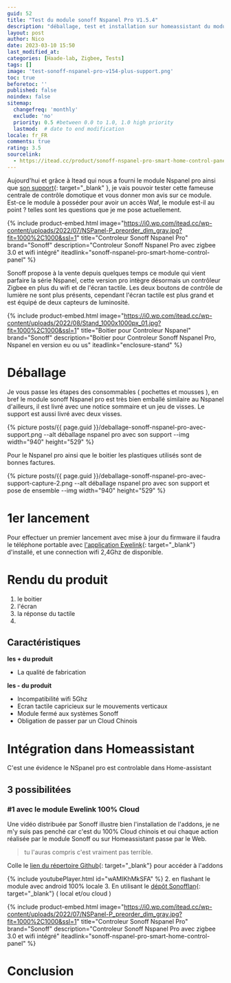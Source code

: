 ```yaml
---
guid: 52
title: "Test du module sonoff Nspanel Pro V1.5.4"
description: "déballage, test et installation sur homeassistant du module sonoff nspanel pro sans flasher le système"
layout: post
author: Nico
date: 2023-03-10 15:50
last_modified_at: 
categories: [Haade-lab, Zigbee, Tests]
tags: []
image: 'test-sonoff-nspanel-pro-v154-plus-support.png'
toc: true
beforetoc: ''
published: false
noindex: false
sitemap:
  changefreq: 'monthly'
  exclude: 'no'
  priority: 0.5 #between 0.0 to 1.0, 1.0 high priority
  lastmod:  # date to end modification
locale: fr_FR
comments: true
rating: 3.5
sourcelink:
  - https://itead.cc/product/sonoff-nspanel-pro-smart-home-control-panel/ref/122/
---
```


Aujourd'hui et grâce à Itead qui nous a fourni le module Nspanel pro ainsi que [son support](https://itead.cc/product/enclosure-stand/ref/122/){: target="_blank" }, je vais pouvoir tester cette fameuse centrale de contrôle domotique et vous donner mon avis sur ce module. Est-ce le module à posséder pour avoir un accès Waf, le module est-il au point ? telles sont les questions que je me pose actuellement.

{% include product-embed.html image="https://i0.wp.com/itead.cc/wp-content/uploads/2022/07/NSPanel-P_preorder_dim_gray.jpg?fit=1000%2C1000&ssl=1" title="Controleur Sonoff Nspanel Pro" brand="Sonoff" description="Controleur Sonoff Nspanel Pro avec zigbee 3.0 et wifi intégré"  iteadlink="sonoff-nspanel-pro-smart-home-control-panel" %}

Sonoff propose à la vente depuis quelques temps ce module qui vient parfaire la série Nspanel, cette version pro intègre désormais un contrôleur Zigbee en plus du wifi et de l'écran tactile. Les deux boutons de contrôle de lumière ne sont plus présents, cependant l'écran tactile est plus grand et est équipé de deux capteurs de luminosité.

{% include product-embed.html image="https://i0.wp.com/itead.cc/wp-content/uploads/2022/08/Stand_1000x1000px_01.jpg?fit=1000%2C1000&ssl=1" title="Boitier pour Controleur Nspanel" brand="Sonoff" description="Boitier pour Controleur Sonoff Nspanel Pro, Nspanel en version eu ou us"  iteadlink="enclosure-stand" %}

# Déballage

Je vous passe les étapes des consommables ( pochettes et mousses ), en bref le module sonoff Nspanel pro est très bien emballé similaire au Nspanel d'ailleurs, il est livré avec une notice sommaire et un jeu de visses. Le support est aussi livré avec deux visses.

{% picture posts/{{ page.guid }}/deballage-sonoff-nspanel-pro-avec-support.png --alt déballage nspanel pro avec son support --img width="940" height="529" %}


Pour le Nspanel pro ainsi que le boitier les plastiques utilisés sont de bonnes factures.

{% picture posts/{{ page.guid }}/deballage-sonoff-nspanel-pro-avec-support-capture-2.png --alt déballage nspanel pro avec son support et pose de ensemble --img width="940" height="529" %}

# 1er lancement

Pour effectuer un premier lancement avec mise à jour du firmware il faudra le téléphone portable avec [l'application Ewelink](https://play.google.com/store/apps/details?id=com.coolkit&hl=fr&gl=US&pli=1){: target="_blank"} d'installé, et une connection wifi 2,4Ghz de disponible.

# Rendu du produit
1. le boitier
2. l'écran
3. la réponse du tactile
4. 
## Caractéristiques

**les + du produit**
- La qualité de fabrication

**les - du produit**
- Incompatibilité wifi 5Ghz
- Ecran tactile capricieux sur le mouvements verticaux
- Module fermé aux systèmes Sonoff
- Obligation de passer par un Cloud Chinois

# Intégration dans Homeassistant

C'est une évidence le NSpanel pro est controlable dans Home-assistant

## 3 possibilitées

### #1 avec le module Ewelink 100% Cloud

Une vidéo distribuée par Sonoff illustre bien l'installation de l'addons, je ne m'y suis pas penché car c'est du 100% Cloud chinois et oui chaque action réalisée par le module Sonoff ou sur Homeassistant passe par le Web.

> tu l'auras compris c'est vraiment pas terrible.

Colle le [lien du répertoire Github](https://github.com/CoolKit-Technologies/ha-addon){: target="_blank"} pour accéder à l'addons

{% include youtubePlayer.html id="wAMIKhMkSFA" %}
2. en flashant le module avec android 100% locale
3. En utilisant le [dépôt Sonofflan](https://github.com/AlexxIT/SonoffLAN){: target="_blank"} ( local et/ou cloud )

{% include product-embed.html image="https://i0.wp.com/itead.cc/wp-content/uploads/2022/07/NSPanel-P_preorder_dim_gray.jpg?fit=1000%2C1000&ssl=1" title="Controleur Sonoff Nspanel Pro" brand="Sonoff" description="Controleur Sonoff Nspanel Pro avec zigbee 3.0 et wifi intégré"  iteadlink="sonoff-nspanel-pro-smart-home-control-panel" %}

# Conclusion
